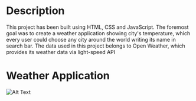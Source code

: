 # Description
This project has been built using  HTML, CSS and JavaScript. The foremost goal was to create a weather application showing city's temperature, which every user could choose any city around the world writing its name in search bar. The data used in this project belongs to Open Weather, which provides its weather data via light-speed API
# Weather Application
![Alt Text](http://g.recordit.co/nGvWwfM27b.gif)
